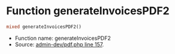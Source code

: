 Function generateInvoicesPDF2
===========================





```php
mixed generateInvoicesPDF2()
```

* Function name: generateInvoicesPDF2
* Source: [admin-dev/pdf.php line 157](https://github.com/PrestaShop/PrestaShop/blob/1.5.0.2/admin-dev/pdf.php#L157).

